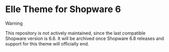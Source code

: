 # Elle Theme for Shopware 6

> [!WARNING]  
> This repository is not actively maintained, since the last compatible Shopware version is 6.6.
> It will be archived once Shopware 6.8 releases and support for this theme will officially end.
